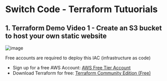 # Switch Code - Terraform Tutuorials

## 1. Terraform Demo Video 1 - Create an S3 bucket to host your own static website

![image](https://github.com/switchcode-io/Terraform_Tutorial/assets/5680013/1c411738-187f-428f-95a4-70eb099a0e77)

Free accounts are required to deploy this IAC (infrastructure as code)
* Sign up for a free AWS Account: [AWS Free Tier Account](https://aws.amazon.com/free)
* Download Terraform for free: [Terraform Community Edition (Free)](https://developer.hashicorp.com/terraform/install)

